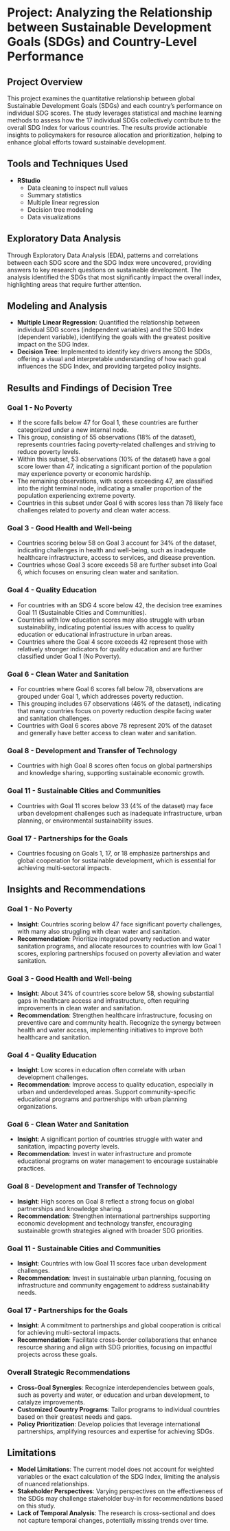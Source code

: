 # Project: Analyzing the Relationship between Sustainable Development Goals (SDGs) and Country-Level Performance

## Project Overview
This project examines the quantitative relationship between global Sustainable Development Goals (SDGs) and each country’s performance on individual SDG scores. The study leverages statistical and machine learning methods to assess how the 17 individual SDGs collectively contribute to the overall SDG Index for various countries. The results provide actionable insights to policymakers for resource allocation and prioritization, helping to enhance global efforts toward sustainable development.

## Tools and Techniques Used
- **RStudio**
  - Data cleaning to inspect null values
  - Summary statistics
  - Multiple linear regression
  - Decision tree modeling
  - Data visualizations

## Exploratory Data Analysis
Through Exploratory Data Analysis (EDA), patterns and correlations between each SDG score and the SDG Index were uncovered, providing answers to key research questions on sustainable development. The analysis identified the SDGs that most significantly impact the overall index, highlighting areas that require further attention.

## Modeling and Analysis
- **Multiple Linear Regression**: Quantified the relationship between individual SDG scores (independent variables) and the SDG Index (dependent variable), identifying the goals with the greatest positive impact on the SDG Index.
- **Decision Tree**: Implemented to identify key drivers among the SDGs, offering a visual and interpretable understanding of how each goal influences the SDG Index, and providing targeted policy insights.

## Results and Findings of Decision Tree

### Goal 1 - No Poverty
- If the score falls below 47 for Goal 1, these countries are further categorized under a new internal node.
- This group, consisting of 55 observations (18% of the dataset), represents countries facing poverty-related challenges and striving to reduce poverty levels.
- Within this subset, 53 observations (10% of the dataset) have a goal score lower than 47, indicating a significant portion of the population may experience poverty or economic hardship.
- The remaining observations, with scores exceeding 47, are classified into the right terminal node, indicating a smaller proportion of the population experiencing extreme poverty.
- Countries in this subset under Goal 6 with scores less than 78 likely face challenges related to poverty and clean water access.

### Goal 3 - Good Health and Well-being
- Countries scoring below 58 on Goal 3 account for 34% of the dataset, indicating challenges in health and well-being, such as inadequate healthcare infrastructure, access to services, and disease prevention.
- Countries whose Goal 3 score exceeds 58 are further subset into Goal 6, which focuses on ensuring clean water and sanitation.

### Goal 4 - Quality Education
- For countries with an SDG 4 score below 42, the decision tree examines Goal 11 (Sustainable Cities and Communities).
- Countries with low education scores may also struggle with urban sustainability, indicating potential issues with access to quality education or educational infrastructure in urban areas.
- Countries where the Goal 4 score exceeds 42 represent those with relatively stronger indicators for quality education and are further classified under Goal 1 (No Poverty).

### Goal 6 - Clean Water and Sanitation
- For countries where Goal 6 scores fall below 78, observations are grouped under Goal 1, which addresses poverty reduction.
- This grouping includes 67 observations (46% of the dataset), indicating that many countries focus on poverty reduction despite facing water and sanitation challenges.
- Countries with Goal 6 scores above 78 represent 20% of the dataset and generally have better access to clean water and sanitation.

### Goal 8 - Development and Transfer of Technology
- Countries with high Goal 8 scores often focus on global partnerships and knowledge sharing, supporting sustainable economic growth.

### Goal 11 - Sustainable Cities and Communities
- Countries with Goal 11 scores below 33 (4% of the dataset) may face urban development challenges such as inadequate infrastructure, urban planning, or environmental sustainability issues.

### Goal 17 - Partnerships for the Goals
- Countries focusing on Goals 1, 17, or 18 emphasize partnerships and global cooperation for sustainable development, which is essential for achieving multi-sectoral impacts.

## Insights and Recommendations

### Goal 1 - No Poverty
- **Insight**: Countries scoring below 47 face significant poverty challenges, with many also struggling with clean water and sanitation.
- **Recommendation**: Prioritize integrated poverty reduction and water sanitation programs, and allocate resources to countries with low Goal 1 scores, exploring partnerships focused on poverty alleviation and water sanitation.

### Goal 3 - Good Health and Well-being
- **Insight**: About 34% of countries score below 58, showing substantial gaps in healthcare access and infrastructure, often requiring improvements in clean water and sanitation.
- **Recommendation**: Strengthen healthcare infrastructure, focusing on preventive care and community health. Recognize the synergy between health and water access, implementing initiatives to improve both healthcare and sanitation.

### Goal 4 - Quality Education
- **Insight**: Low scores in education often correlate with urban development challenges.
- **Recommendation**: Improve access to quality education, especially in urban and underdeveloped areas. Support community-specific educational programs and partnerships with urban planning organizations.

### Goal 6 - Clean Water and Sanitation
- **Insight**: A significant portion of countries struggle with water and sanitation, impacting poverty levels.
- **Recommendation**: Invest in water infrastructure and promote educational programs on water management to encourage sustainable practices.

### Goal 8 - Development and Transfer of Technology
- **Insight**: High scores on Goal 8 reflect a strong focus on global partnerships and knowledge sharing.
- **Recommendation**: Strengthen international partnerships supporting economic development and technology transfer, encouraging sustainable growth strategies aligned with broader SDG priorities.

### Goal 11 - Sustainable Cities and Communities
- **Insight**: Countries with low Goal 11 scores face urban development challenges.
- **Recommendation**: Invest in sustainable urban planning, focusing on infrastructure and community engagement to address sustainability needs.

### Goal 17 - Partnerships for the Goals
- **Insight**: A commitment to partnerships and global cooperation is critical for achieving multi-sectoral impacts.
- **Recommendation**: Facilitate cross-border collaborations that enhance resource sharing and align with SDG priorities, focusing on impactful projects across these goals.

### Overall Strategic Recommendations
- **Cross-Goal Synergies**: Recognize interdependencies between goals, such as poverty and water, or education and urban development, to catalyze improvements.
- **Customized Country Programs**: Tailor programs to individual countries based on their greatest needs and gaps.
- **Policy Prioritization**: Develop policies that leverage international partnerships, amplifying resources and expertise for achieving SDGs.

## Limitations
- **Model Limitations**: The current model does not account for weighted variables or the exact calculation of the SDG Index, limiting the analysis of nuanced relationships.
- **Stakeholder Perspectives**: Varying perspectives on the effectiveness of the SDGs may challenge stakeholder buy-in for recommendations based on this study.
- **Lack of Temporal Analysis**: The research is cross-sectional and does not capture temporal changes, potentially missing trends over time.
